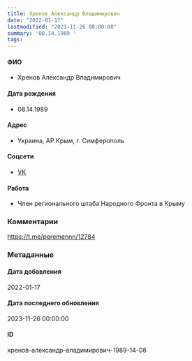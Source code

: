 ```yaml
---
title: Хренов Александр Владимирович
date: "2022-01-17"
lastmodified: "2023-11-26 00:00:00"
summary: '08.14.1989 '
tags: 
---
```

<!--# pp1-->
<!--## Фигурант-->
<!--### Личные данные-->
#### ФИО
- Хренов Александр Владимирович
#### Дата рождения
- 08.14.1989
#### Адрес
- Украина, АР Крым, г. Симферополь
#### Соцсети
- [VK](https://vk.com/hrenov.alexandr)
#### Работа
- Член регионального штаба Народного Фронта в Крыму
### Комментарии
https://t.me/peremennn/12784
### Метаданные
#### Дата добавления
2022-01-17
#### Дата последнего обновления
2023-11-26 00:00:00
#### ID
хренов-александр-владимирович-1989-14-08
<!--## END;-->
